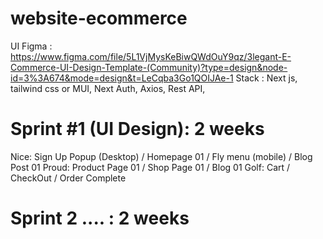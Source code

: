 # website-ecommerce

UI 
Figma : https://www.figma.com/file/5L1VjMysKeBiwQWdOuY9qz/3legant-E-Commerce-UI-Design-Template-(Community)?type=design&node-id=3%3A674&mode=design&t=LeCqba3Go1QOIJAe-1
Stack : Next js, tailwind css or MUI, Next Auth, Axios, Rest API, 

# Sprint #1 (UI Design): 2 weeks  
Nice: Sign Up Popup (Desktop) / Homepage 01 / Fly menu (mobile) / Blog Post 01
Proud: Product Page 01 / Shop Page 01 / Blog 01 
Golf: Cart / CheckOut / Order Complete
# Sprint 2 .... : 2 weeks

